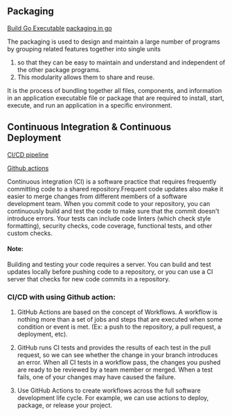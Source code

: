 ## Packaging 
[Build Go Executable](https://www.digitalocean.com/community/tutorials/how-to-build-go-executables-for-multiple-platforms-on-ubuntu-16-04)
[packaging in go](https://github.com/golang/go/wiki/WindowsCrossCompiling)
  
The packaging is used to design and maintain a large number of programs by grouping related features together into single units
1. so that they can be easy to maintain and understand and independent of the other package programs.
1. This modularity allows them to share and reuse.

It is the process of bundling together all files, components, and information in an application executable file or package 
 that are required to install, start, execute, and run an application in a specific environment.

## Continuous Integration & Continuous Deployment
[CI/CD pipeline](https://brunopaz.dev/blog/building-a-basic-ci-cd-pipeline-for-a-golang-application-using-github-actions)

[Github actions](https://docs.github.com/en/actions/guides/about-continuous-integration)

Continuous integration (CI) is a software practice that requires frequently committing code to a shared repository.Frequent code updates also make it easier to merge changes from different members of a software development team. 
When you commit code to your repository, you can continuously build and test the code to make sure that the commit doesn't introduce errors. Your tests can include code linters (which check style formatting), security checks, code coverage, functional tests, and other custom checks.

#### Note:
 Building and testing your code requires a server. You can build and test updates locally before pushing code to a repository, or you can use a CI server that checks for new code commits in a repository.


### CI/CD with using Github action:

1. GitHub Actions are based on the concept of Workflows. A workflow is nothing more than a set of jobs and steps that are executed when some condition or event is met. (Ex: a push to the repository, a pull request, a deployment, etc).

1. GitHub runs  CI tests and provides the results of each test in the pull request, so we can see whether the change in your branch introduces an error. When all CI tests in a workflow pass, the changes you pushed are ready to be reviewed by a team member or merged. When a test fails, one of your changes may have caused the failure.

1. Use GitHub Actions to create workflows across the full software development life cycle. For example, we can use actions to deploy, package, or release your project.
